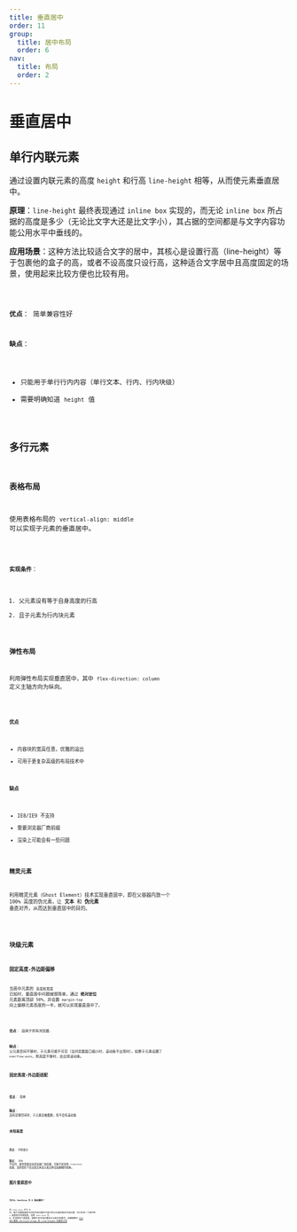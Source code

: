 ```yaml
---
title: 垂直居中
order: 11
group:
  title: 居中布局
  order: 6
nav:
  title: 布局
  order: 2
---
```


# 垂直居中

## 单行内联元素

通过设置内联元素的高度 `height` 和行高 `line-height` 相等，从而使元素垂直居中。

**原理**：`line-height` 最终表现通过 `inline box` 实现的，而无论 `inline box` 所占据的高度是多少（无论比文字大还是比文字小），其占据的空间都是与文字内容功能公用水平中垂线的。

**应用场景**：这种方法比较适合文字的居中，其核心是设置行高（line-height）等于包裹他的盒子的高，或者不设高度只设行高，这种适合文字居中且高度固定的场景，使用起来比较方便也比较有用。

<code src="../../../example/layout/vertically/single-line/index.tsx" />

**优点**： 简单兼容性好

**缺点**：

- 只能用于单行行内内容（单行文本、行内、行内块级）
- 需要明确知道 `height` 值

## 多行元素

### 表格布局

使用表格布局的 `vertical-align: middle` 可以实现子元素的垂直居中。

<code src="../../../example/layout/vertically/table/index.tsx" />

**实现条件**：

1. 父元素设有等于自身高度的行高
2. 且子元素为行内块元素

### 弹性布局

利用弹性布局实现垂直居中，其中 `flex-direction: column` 定义主轴方向为纵向。

<code src="../../../example/layout/vertically/flex/index.tsx" />

**优点**

- 内容块的宽高任意，优雅的溢出
- 可用于更复杂高级的布局技术中

**缺点**

- IE8/IE9 不支持
- 需要浏览器厂商前缀
- 渲染上可能会有一些问题

### 精灵元素

利用精灵元素（Ghost Element）技术实现垂直居中，即在父容器内放一个 100% 高度的伪元素，让 **文本** 和 **伪元素** 垂直对齐，从而达到垂直居中的目的。

<code src="../../../example/layout/vertically/ghost/index.tsx" />

## 块级元素

### 固定高度-外边距偏移

当居中元素的 `高度和宽度` 已知时，垂直居中问题就很简单。通过 **绝对定位** 元素距离顶部 50%，并设置 `margin-top` 向上偏移元素高度的一半，就可以实现垂直居中了。

<code src="../../../example/layout/vertically/scrollable/index.tsx" />

**优点**： 适用于所有浏览器.

**缺点**： 父元素空间不够时，子元素可能不可见（当浏览器窗口缩小时，滚动条不出现时）。如果子元素设置了 `overflow:auto`，则高度不够时，会出现滚动条。

### 固定高度-外边距适配

<code src="../../../example/layout/vertically/unscrollable/index.tsx" />

**优点**： 简单

**缺点**： 没有足够空间时，子元素会被截断，但不会有滚动条

### 未知高度

<code src="../../../example/layout/vertically/uncertain/index.tsx" />

**优点**： 代码量少

**缺点**： IE8 不支持，属性需要追加浏览器厂商前缀，可能干扰其他 `transform` 效果，某些情形下会出现文本或元素边界渲染模糊的现象。

## 图片垂直居中

<code src="../../../example/layout/vertically/image/index.tsx" />

**为什么 fontSize 为 0 是必要的？**

在 `font-size` 不为 0 时，图片设置垂直居中时的中线位置并不是它的父元素的绝对中线位置，它们会有一个和字符 `x` 高度相关的高度差。设置 `font-size` 为 0，会消除这个高度差，使图片的中线位置和父元素中线重合。详细解释见 [CSS 深入理解 vertical-align 和 line-height 的基友关系](https://www.zhangxinxu.com/wordpress/2015/08/css-deep-understand-vertical-align-and-line-height/)
